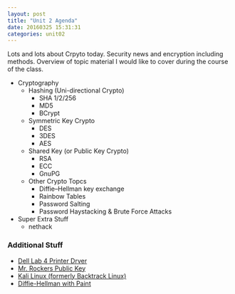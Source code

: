 ```yaml
---
layout: post
title: "Unit 2 Agenda"
date: 20160325 15:31:31
categories: unit02
---
```


Lots and lots about Crpyto today.  Security news and encryption including methods.  Overview of topic material I would like to cover during the course of the class.

* Cryptography
	* Hashing (Uni-directional Crypto)
		* SHA 1/2/256
		* MD5
		* BCrypt
	* Symmetric Key Crypto
		* DES
		* 3DES
		* AES
	* Shared Key (or Public Key Crypto)
		* RSA
		* ECC
		* GnuPG
	* Other Crypto Topcs
		* Diffie–Hellman key exchange
		* Rainbow Tables
		* Password Salting
		* Password Haystacking & Brute Force Attacks
* Super Extra Stuff
	* nethack

### Additional Stuff

* [Dell Lab 4 Printer Drver](http://tinyurl.com/krl9vfr)
* [Mr. Rockers Public Key](https://transfer.sh/5UIKE/rrockers.asc)
* [Kali Linux (formerly Backtrack Linux)](https://www.kali.org/)
* [Diffie-Hellman with Paint](https://upload.wikimedia.org/wikipedia/commons/thumb/4/46/Diffie-Hellman_Key_Exchange.svg/427px-Diffie-Hellman_Key_Exchange.svg.png)
